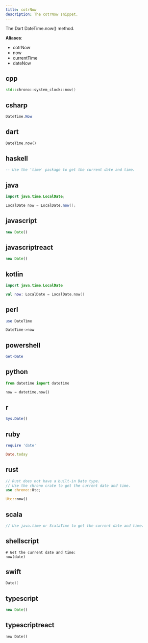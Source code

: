 ```yaml
---
title: cotrNow
description: The cotrNow snippet.
---
```


The Dart DateTime.now() method.

**Aliases**:
- cotrNow
- now
- currentTime
- dateNow

## cpp
```cpp
std::chrono::system_clock::now()
```

## csharp
```csharp
DateTime.Now
```

## dart
```dart
DateTime.now()
```

## haskell
```haskell
-- Use the 'time' package to get the current date and time.
```

## java
```java
import java.time.LocalDate;

LocalDate now = LocalDate.now();
```

## javascript
```javascript
new Date()
```

## javascriptreact
```javascriptreact
new Date()
```

## kotlin
```kotlin
import java.time.LocalDate

val now: LocalDate = LocalDate.now()
```

## perl
```perl
use DateTime

DateTime->now
```

## powershell
```powershell
Get-Date
```

## python
```python
from datetime import datetime

now = datetime.now()
```

## r
```r
Sys.Date()
```

## ruby
```ruby
require 'date'

Date.today
```

## rust
```rust
// Rust does not have a built-in Date type.
// Use the chrono crate to get the current date and time.
use chrono::Utc;

Utc::now()
```

## scala
```scala
// Use java.time or ScalaTime to get the current date and time.
```

## shellscript
```shellscript
# Get the current date and time:
now(date)
```

## swift
```swift
Date()
```

## typescript
```typescript
new Date()
```

## typescriptreact
```typescriptreact
new Date()
```

